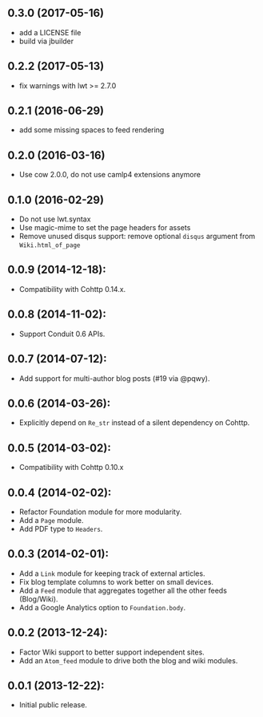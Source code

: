 ## 0.3.0 (2017-05-16)

* add a LICENSE file
* build via jbuilder

## 0.2.2 (2017-05-13)

* fix warnings with lwt >= 2.7.0

## 0.2.1 (2016-06-29)

* add some missing spaces to feed rendering

## 0.2.0 (2016-03-16)

* Use cow 2.0.0, do not use camlp4 extensions anymore

## 0.1.0 (2016-02-29)

* Do not use lwt.syntax
* Use magic-mime to set the page headers for assets
* Remove unused disqus support: remove optional `disqus` argument from
  `Wiki.html_of_page`

## 0.0.9 (2014-12-18):

* Compatibility with Cohttp 0.14.x.

## 0.0.8 (2014-11-02):

* Support Conduit 0.6 APIs.

## 0.0.7 (2014-07-12):

* Add support for multi-author blog posts (#19 via @pqwy).

## 0.0.6 (2014-03-26):

* Explicitly depend on `Re_str` instead of a silent dependency on Cohttp.

## 0.0.5 (2014-03-02):

* Compatibility with Cohttp 0.10.x

## 0.0.4 (2014-02-02):

* Refactor Foundation module for more modularity.
* Add a `Page` module.
* Add PDF type to `Headers`.

## 0.0.3 (2014-02-01):

* Add a `Link` module for keeping track of external articles.
* Fix blog template columns to work better on small devices.
* Add a `Feed` module that aggregates together all the other feeds (Blog/Wiki).
* Add a Google Analytics option to `Foundation.body`.

## 0.0.2 (2013-12-24):

* Factor Wiki support to better support independent sites.
* Add an `Atom_feed` module to drive both the blog and wiki modules.

## 0.0.1 (2013-12-22):

* Initial public release.
